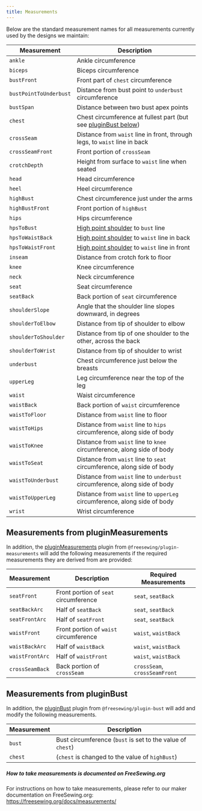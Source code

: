```yaml
---
title: Measurements
---
```


Below are the standard measurement names for all measurements
currently used by the designs we maintain:

| Measurement | Description |
|-------------|-------------|
| `ankle` | Ankle circumference |
| `biceps` | Biceps circumference |
| `bustFront` | Front part of `chest` circumference |
| `bustPointToUnderbust` | Distance from bust point to `underbust` circumference |
| `bustSpan`  | Distance between two bust apex points |
| `chest` | Chest circumference at fullest part (but see [pluginBust below](#measurements-from-pluginbust)) |
| `crossSeam` | Distance from `waist` line in front, through legs, to `waist` line in back |
| `crossSeamFront` | Front portion of `crossSeam` |
| `crotchDepth` | Height from surface to `waist` line when seated |
| `head` | Head circumference |
| `heel` | Heel circumference |
| `highBust` | Chest circumference just under the arms |
| `highBustFront` | Front portion of `highBust` |
| `hips` | Hips circumference |
| `hpsToBust` | [High point shoulder][hps] to `bust` line |
| `hpsToWaistBack` | [High point shoulder][hps] to `waist` line in back |
| `hpsToWaistFront` | [High point shoulder][hps] to `waist` line in front |
| `inseam` | Distance from crotch fork to floor |
| `knee` | Knee circumference |
| `neck` | Neck circumference |
| `seat` | Seat circumference |
| `seatBack` | Back portion of `seat` circumference |
| `shoulderSlope` | Angle that the shoulder line slopes downward, in degrees |
| `shoulderToElbow` | Distance from tip of shoulder to elbow |
| `shoulderToShoulder` | Distance from tip of one shoulder to the other, across the back |
| `shoulderToWrist` | Distance from tip of shoulder to wrist |
| `underbust` | Chest circumference just below the breasts |
| `upperLeg` | Leg circumference near the top of the leg |
| `waist` | Waist circumference |
| `waistBack` | Back portion of `waist` circumference |
| `waistToFloor` | Distance from `waist` line to floor |
| `waistToHips` | Distance from `waist` line to `hips` circumference, along side of body |
| `waistToKnee` | Distance from `waist` line to `knee` circumference, along side of body |
| `waistToSeat` | Distance from `waist` line to `seat` circumference, along side of body |
| `waistToUnderbust` | Distance from `waist` line to `underbust` circumference, along side of body |
| `waistToUpperLeg` | Distance from `waist` line to `upperLeg` circumference, along side of body |
| `wrist` | Wrist circumference |

[hps]: https://freesewing.org/docs/measurements/hps/

## Measurements from pluginMeasurements

In addition, the [pluginMeasurements](/reference/plugins/measurements) plugin from `@freesewing/plugin-measurements`
will add the following measurements if the required measurements
they are derived from are provided:

| Measurement | Description | Required Measurements |
|-------------|-------------|-----------|
| `seatFront` | Front portion of `seat` circumference | `seat`, `seatBack` |
| `seatBackArc` | Half of `seatBack` | `seat`, `seatBack` |
| `seatFrontArc` | Half of `seatFront` | `seat`, `seatBack` |
| `waistFront` | Front portion of `waist` circumference | `waist`, `waistBack` |
| `waistBackArc` | Half of `waistBack` | `waist`, `waistBack` |
| `waistFrontArc` | Half of `waistFront` | `waist`, `waistBack` |
| `crossSeamBack` | Back portion of `crossSeam` | `crossSeam`,  `crossSeamFront` |

## Measurements from pluginBust

In addition, the [pluginBust](/reference/plugins/bust) plugin from
`@freesewing/plugin-bust` will add and modify the following measurements.

| Measurement | Description |
|-------------|-------------|
| `bust` | Bust circumference (`bust` is set to the value of `chest`) |
| `chest` | (`chest` is changed to the value of `highBust`) |

<Tip>

##### How to take measurements is documented on FreeSewing.org

For instructions on how to take measurements, please refer to our
maker documentation on FreeSewing.org: https://freesewing.org/docs/measurements/

</Tip>
